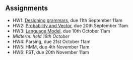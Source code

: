 ## Assignments

* HW1: [Designing grammars](assets/assignments/assignment1.pdf), due 11th September 11am
* HW2: [Probability and Vector](assets/assignments/assignment2.pdf), due 20th September 11am
* HW3: [Language Model](assets/assignments/assignment3.pdf), due 10th October 11am
* *Midterm: held 16th October*
* HW4: Parsing, due 21st October 11am
* HW5: HMM, due 4th November 11am
* HW6: FST, due 20th November 11am
